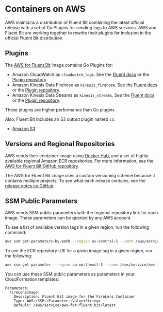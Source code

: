 # Containers on AWS

AWS maintains a distribution of Fluent Bit combining the latest official release with
a set of Go Plugins for sending logs to AWS services. AWS and Fluent Bit are working
together to rewrite their plugins for inclusion in the official Fluent Bit
distribution.

## Plugins

The [AWS for Fluent Bit](https://github.com/aws/aws-for-fluent-bit) image contains Go
Plugins for:

- Amazon CloudWatch as  `cloudwatch_logs`. See the
  [Fluent docs](https://docs.fluentbit.io/manual/pipeline/outputs/cloudwatch) or the
  [Plugin repository](https://github.com/aws/amazon-cloudwatch-logs-for-fluent-bit).
- Amazon Kinesis Data Firehose as `kinesis_firehose`. See the
  [Fluent docs](https://docs.fluentbit.io/manual/pipeline/outputs/firehose) or the
  [Plugin repository](https://github.com/aws/amazon-kinesis-firehose-for-fluent-bit).
- Amazon Kinesis Data Streams as `kinesis_streams`. See the
  [Fluent docs](https://docs.fluentbit.io/manual/pipeline/outputs/kinesis) or the
  [Plugin repository](https://github.com/aws/amazon-kinesis-streams-for-fluent-bit).

These plugins are higher performance than Go plugins.

Also, Fluent Bit includes an S3 output plugin named `s3`.

- [Amazon S3](https://docs.fluentbit.io/manual/pipeline/outputs/s3)

## Versions and Regional Repositories

AWS vends their container image using
[Docker Hub](https://hub.docker.com/r/amazon/aws-for-fluent-bit), and a set of highly
available regional Amazon ECR repositories. For more information, see the
[AWS for Fluent Bit GitHub repository](https://github.com/aws/aws-for-fluent-bit#public-images).

The AWS for Fluent Bit image uses a custom versioning scheme because it contains
multiple projects. To see what each release contains, see the [release notes on
GitHub](https://github.com/aws/aws-for-fluent-bit/releases).

## SSM Public Parameters

AWS vends SSM public parameters with the regional repository link for each image.
These parameters can be queried by any AWS account.

To see a list of available version tags in a given region, run the following command:

```bash
aws ssm get-parameters-by-path --region eu-central-1 --path /aws/service/aws-for-fluent-bit/ --query 'Parameters[*].Name'
```

To see the ECR repository URI for a given image tag in a given region, run the following:

```bash
aws ssm get-parameter --region ap-northeast-1 --name /aws/service/aws-for-fluent-bit/2.0.0
```

You can use these SSM public parameters as parameters in your CloudFormation templates:

```text
Parameters:
  FireLensImage:
    Description: Fluent Bit image for the FireLens Container
    Type: AWS::SSM::Parameter::Value<String>
    Default: /aws/service/aws-for-fluent-bit/latest
```
